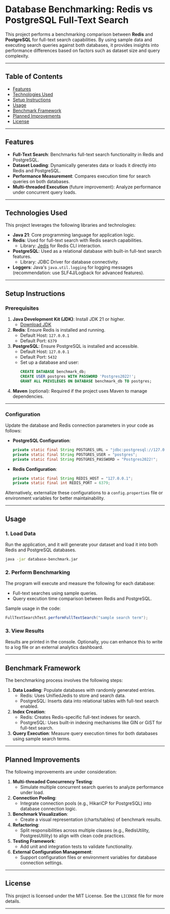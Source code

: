 # Database Benchmarking: Redis vs PostgreSQL Full-Text Search

This project performs a benchmarking comparison between **Redis** and **PostgreSQL** for full-text search capabilities. By using sample data and executing search queries against both databases, it provides insights into performance differences based on factors such as dataset size and query complexity.

---

## Table of Contents

- [Features](#features)
- [Technologies Used](#technologies-used)
- [Setup Instructions](#setup-instructions)
- [Usage](#usage)
- [Benchmark Framework](#benchmark-framework)
- [Planned Improvements](#planned-improvements)
- [License](#license)

---

## Features

- **Full-Text Search**: Benchmarks full-text search functionality in Redis and PostgreSQL.
- **Dataset Loading**: Dynamically generates data or loads it directly into Redis and PostgreSQL.
- **Performance Measurement**: Compares execution time for search queries on both databases.
- **Multi-threaded Execution** (future improvement): Analyze performance under concurrent query loads.

---

## Technologies Used

This project leverages the following libraries and technologies:

- **Java 21**: Core programming language for application logic.
- **Redis**: Used for full-text search with Redis search capabilities.
    - Library: [Jedis](https://github.com/redis/jedis) for Redis CLI interaction.
- **PostgreSQL**: Used as a relational database with built-in full-text search features.
    - Library: JDBC Driver for database connectivity.
- **Loggers**: Java's `java.util.logging` for logging messages (recommendation: use SLF4J/Logback for advanced features).

---

## Setup Instructions

### Prerequisites

1. **Java Development Kit (JDK)**: Install JDK 21 or higher.
    - [Download JDK](https://www.oracle.com/java/technologies/javase-downloads.html)
2. **Redis**: Ensure Redis is installed and running.
    - Default Host: `127.0.0.1`
    - Default Port: `6379`
3. **PostgreSQL**: Ensure PostgreSQL is installed and accessible.
    - Default Host: `127.0.0.1`
    - Default Port: `5432`
    - Set up a database and user:
      ```sql
      CREATE DATABASE benchmark_db;
      CREATE USER postgres WITH PASSWORD 'Postgres2022!';
      GRANT ALL PRIVILEGES ON DATABASE benchmark_db TO postgres;
      ```
4. **Maven** (optional): Required if the project uses Maven to manage dependencies.

---

### Configuration

Update the database and Redis connection parameters in your code as follows:

- **PostgreSQL Configuration**:
  ```java
  private static final String POSTGRES_URL = "jdbc:postgresql://127.0.0.1:5432/benchmark_db";
  private static final String POSTGRES_USER = "postgres";
  private static final String POSTGRES_PASSWORD = "Postgres2022!";
  ```
- **Redis Configuration**:
  ```java
  private static final String REDIS_HOST = "127.0.0.1";
  private static final int REDIS_PORT = 6379;
  ```

Alternatively, externalize these configurations to a `config.properties` file or environment variables for better maintainability.

---

## Usage

### 1. Load Data

Run the application, and it will generate your dataset and load it into both Redis and PostgreSQL databases.

```bash
java -jar database-benchmark.jar
```

### 2. Perform Benchmarking

The program will execute and measure the following for each database:
- Full-text searches using sample queries.
- Query execution time comparison between Redis and PostgreSQL.

Sample usage in the code:
```java
FullTextSearchTest.performFullTextSearch("sample search term");
```

### 3. View Results

Results are printed in the console. Optionally, you can enhance this to write to a log file or an external analytics dashboard.

---

## Benchmark Framework

The benchmarking process involves the following steps:

1. **Data Loading**: Populate databases with randomly generated entries.
    - Redis: Uses UnifiedJedis to store and search data.
    - PostgreSQL: Inserts data into relational tables with full-text search enabled.
2. **Index Creation**:
    - Redis: Creates Redis-specific full-text indexes for search.
    - PostgreSQL: Uses built-in indexing mechanisms like GIN or GiST for full-text search.
3. **Query Execution**: Measure query execution times for both databases using sample search terms.

---

## Planned Improvements

The following improvements are under consideration:

1. **Multi-threaded Concurrency Testing**:
    - Simulate multiple concurrent search queries to analyze performance under load.
2. **Connection Pooling**:
    - Integrate connection pools (e.g., HikariCP for PostgreSQL) into database connection logic.
3. **Benchmark Visualization**:
    - Create a visual representation (charts/tables) of benchmark results.
4. **Refactoring**:
    - Split responsibilities across multiple classes (e.g., RedisUtility, PostgresUtility) to align with clean code practices.
5. **Testing Framework**:
    - Add unit and integration tests to validate functionality.
6. **External Configuration Management**:
    - Support configuration files or environment variables for database connection settings.

---

## License

This project is licensed under the MIT License. See the `LICENSE` file for more details.

---